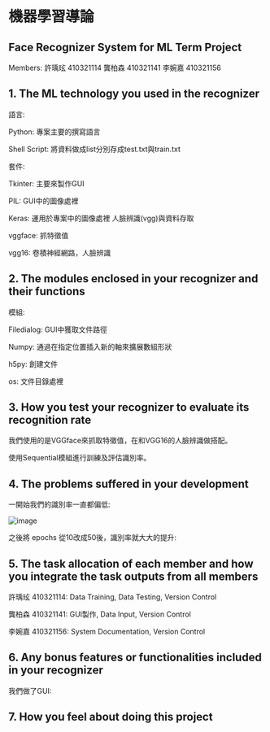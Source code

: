 # 機器學習導論

## Face Recognizer System for ML Term Project

Members: 許瑀玹 410321114 龔柏森 410321141 李婉嘉 410321156

## 1.	The ML technology you used in the recognizer
語言:

Python: 專案主要的撰寫語言

Shell Script: 將資料做成list分別存成test.txt與train.txt

套件:

Tkinter: 主要來製作GUI

PIL: GUI中的圖像處裡

Keras: 運用於專案中的圖像處裡 人臉辨識(vgg)與資料存取

vggface: 抓特徵值

vgg16: 卷積神經網路，人臉辨識

## 2.	The modules enclosed in your recognizer and their functions

模組:

Filedialog: GUI中獲取文件路徑

Numpy: 通過在指定位置插入新的軸來擴展數組形狀

h5py: 創建文件

os: 文件目錄處裡

## 3. How you test your recognizer to evaluate its recognition rate

我們使用的是VGGface來抓取特徵值，在和VGG16的人臉辨識做搭配。

使用Sequential模組進行訓練及評估識別率。

## 4.	The problems suffered in your development

一開始我們的識別率一直都偏低:

![image](https://github.com/gumball0629/Final-Project/blob/master/FP_IML_Data/Screenshot-from-2018-07-05-11-47-21.png)

之後將 epochs 從10改成50後，識別率就大大的提升:

## 5. The task allocation of each member and how you integrate the task outputs from all members

許瑀玹 410321114: Data Training, Data Testing, Version Control

龔柏森 410321141: GUI製作, Data Input, Version Control

李婉嘉 410321156: System Documentation, Version Control

## 6. Any bonus features or functionalities included in your recognizer

我們做了GUI: 

## 7. How you feel about doing this project









